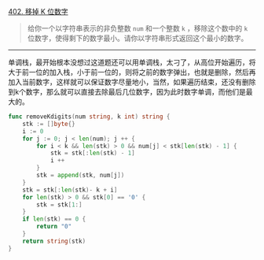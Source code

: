 [402. 移掉 K 位数字](https://leetcode.cn/problems/remove-k-digits/)

> 给你一个以字符串表示的非负整数 `num` 和一个整数 `k` ，移除这个数中的 `k` 位数字，使得剩下的数字最小。请你以字符串形式返回这个最小的数字。

---

单调栈，最开始根本没想过这道题还可以用单调栈，太刁了，从高位开始遍历，将大于前一位的加入栈，小于前一位的，则将之前的数字弹出，也就是删除，然后再加入当前数字，这样就可以保证数字尽量地小，当然，如果遍历结束，还没有删除到k个数字，那么就可以直接去除最后几位数字，因为此时数字单调，而他们是最大的。

```go
func removeKdigits(num string, k int) string {
    stk := []byte{}
    i := 0
    for j := 0; j < len(num); j ++ {
        for i < k && len(stk) > 0 && num[j] < stk[len(stk) - 1] {
            stk = stk[:len(stk) - 1]
            i ++
        }
        stk = append(stk, num[j])
    }
    stk = stk[:len(stk)- k + i]
    for len(stk) > 0 && stk[0] == '0' {
        stk = stk[1:]
    }
    if len(stk) == 0 {
        return "0"
    }
    return string(stk)
}
```

